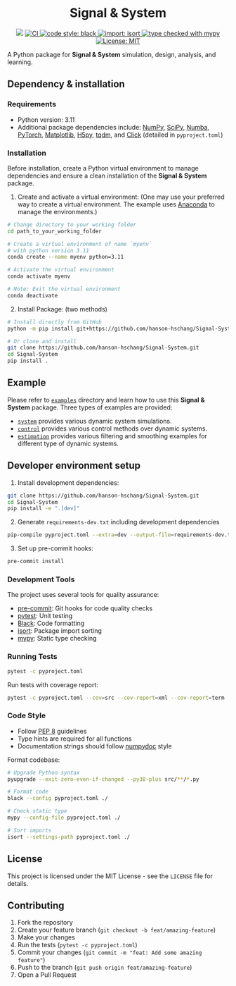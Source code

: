 <div align=center>
  <h1>Signal & System</h1>

<img src="https://img.shields.io/badge/Python-3776AB?style=flat&logo=Python&logoColor=white"/>
<a href='https://github.com/hanson-hschang/Signal-System/actions'>
    <img src='https://github.com/hanson-hschang/Signal-System/actions/workflows/main.yml/badge.svg' alt='CI' />
</a>
<a href="https://github.com/psf/black">
    <img src="https://img.shields.io/badge/code%20style-black-000000.svg" alt="code style: black">
</a>
<a href="https://pycqa.github.io/isort/">
  <img src="https://img.shields.io/badge/import-isort-%231674b1?style=flat&labelColor=ef8336" alt="import: isort">
</a>
<a href="https://mypy-lang.org/">
  <img src="https://www.mypy-lang.org/static/mypy_badge.svg" alt="type checked with mypy">
</a>
<a href="https://opensource.org/licenses/MIT">
  <img src="https://img.shields.io/badge/License-MIT-yellow.svg" alt="License: MIT">
</a>
</div>

A Python package for **Signal & System** simulation, design, analysis, and learning.

## Dependency & installation

### Requirements
  - Python version: 3.11
  - Additional package dependencies include: [NumPy](https://numpy.org/doc/stable/user/absolute_beginners.html), [SciPy](https://docs.scipy.org/doc/scipy/tutorial/index.html#user-guide), [Numba](https://numba.readthedocs.io/en/stable/user/5minguide.html), [PyTorch](https://pytorch.org/docs/stable/index.html), [Matplotlib](https://matplotlib.org/stable/users/explain/quick_start.html), [H5py](https://docs.h5py.org/en/stable/), [tqdm](https://tqdm.github.io/), and [Click](https://click.palletsprojects.com/en/stable/) (detailed in `pyproject.toml`)

### Installation

Before installation, create a Python virtual environment to manage dependencies and ensure a clean installation of the **Signal & System** package.

  1. Create and activate a virtual environment: (One may use your preferred way to create a virtual environment. The example uses [Anaconda](https://docs.anaconda.com/) to manage the environments.)

```bash
# Change directory to your working folder
cd path_to_your_working_folder

# Create a virtual environment of name `myenv`
# with python version 3.11
conda create --name myenv python=3.11

# Activate the virtual environment
conda activate myenv

# Note: Exit the virtual environment
conda deactivate
```

  2. Install Package: (two methods)

```bash
# Install directly from GitHub
python -m pip install git+https://github.com/hanson-hschang/Signal-System.git

# Or clone and install
git clone https://github.com/hanson-hschang/Signal-System.git
cd Signal-System
pip install .
```

## Example

Please refer to [`examples`](https://github.com/hanson-hschang/Signal-System/tree/main/examples) directory and learn how to use this **Signal & System** package.
Three types of examples are provided:
  - [`system`](https://github.com/hanson-hschang/Signal-System/tree/main/examples/system) provides various dynamic system simulations.
  - [`control`](https://github.com/hanson-hschang/Signal-System/tree/main/examples/control) provides various control methods over dynamic systems.
  - [`estimation`](https://github.com/hanson-hschang/Signal-System/tree/main/examples/estimation) provides various filtering and smoothing examples for different type of dynamic systems.

## Developer environment setup

1. Install development dependencies:
```bash
git clone https://github.com/hanson-hschang/Signal-System.git
cd Signal-System
pip install -e ".[dev]"
```

2. Generate `requirements-dev.txt` including development dependencies
```bash
pip-compile pyproject.toml --extra=dev --output-file=requirements-dev.txt
```

3. Set up pre-commit hooks:
```bash
pre-commit install
```

### Development Tools

The project uses several tools for quality assurance:

- [pre-commit](https://pre-commit.com/): Git hooks for code quality checks
- [pytest](https://docs.pytest.org/en/stable/): Unit testing
- [Black](https://black.readthedocs.io/en/stable/): Code formatting
- [isort](https://pycqa.github.io/isort/): Package import sorting
- [mypy](https://mypy.readthedocs.io/en/stable/): Static type checking

### Running Tests

```bash
pytest -c pyproject.toml
```

Run tests with coverage report:
```bash
pytest -c pyproject.toml --cov=src --cov-report=xml --cov-report=term
```

### Code Style

- Follow [PEP 8](https://peps.python.org/pep-0008/) guidelines
- Type hints are required for all functions
- Documentation strings should follow [numpydoc](https://numpydoc.readthedocs.io/en/latest/format.html) style

Format codebase:
```bash
# Upgrade Python syntax
pyupgrade --exit-zero-even-if-changed --py38-plus src/**/*.py

# Format code
black --config pyproject.toml ./

# Check static type
mypy --config-file pyproject.toml ./

# Sort imports
isort --settings-path pyproject.toml ./
```


## License

This project is licensed under the MIT License - see the `LICENSE` file for details.

## Contributing

1. Fork the repository
2. Create your feature branch (`git checkout -b feat/amazing-feature`)
3. Make your changes
4. Run the tests (`pytest -c pyproject.toml`)
5. Commit your changes (`git commit -m "feat: Add some amazing feature"`)
6. Push to the branch (`git push origin feat/amazing-feature`)
7. Open a Pull Request
